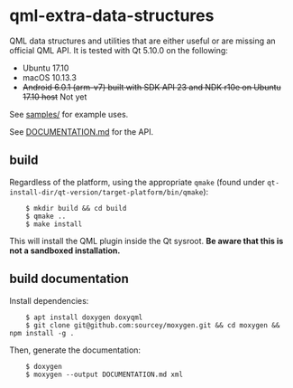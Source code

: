 qml-extra-data-structures
=========================

QML data structures and utilities that are either useful or are missing an official QML API.
It is tested with Qt 5.10.0 on the following:

  - Ubuntu 17.10
  - macOS 10.13.3
  - ~~Android 6.0.1 (arm-v7) built with SDK API 23 and NDK r10e on Ubuntu 17.10 host~~ Not yet

See [samples/](samples/) for example uses.

See [DOCUMENTATION.md](DOCUMENTATION.md) for the API.

build
-----

Regardless of the platform, using the appropriate `qmake` (found under `qt-install-dir/qt-version/target-platform/bin/qmake`):

```
    $ mkdir build && cd build
    $ qmake ..
    $ make install
```

This will install the QML plugin inside the Qt sysroot. **Be aware that this is not a sandboxed installation.**

build documentation
-------------------

Install dependencies:
```
    $ apt install doxygen doxyqml
    $ git clone git@github.com:sourcey/moxygen.git && cd moxygen && npm install -g .
```

Then, generate the documentation:
```
    $ doxygen
    $ moxygen --output DOCUMENTATION.md xml
```

